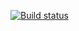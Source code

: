 [![Build status](https://ci.appveyor.com/api/projects/status/bsbsbgimd3lcgug0?svg=true)](https://ci.appveyor.com/project/PivkinaKate/selenide)
